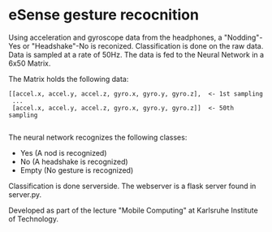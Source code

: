 # eSense gesture recocnition

Using acceleration and gyroscope data from the headphones, a "Nodding"-Yes or "Headshake"-No is reconized.
Classification is done on the raw data. Data is sampled at a rate of 50Hz.
The data is fed to the Neural Network in a 6x50 Matrix.

The Matrix holds the following data:
```
[[accel.x, accel.y, accel.z, gyro.x, gyro.y, gyro.z],  <- 1st sampling
 ...
 [accel.x, accel.y, accel.z, gyro.x, gyro.y, gyro.z]]  <- 50th sampling
 
```

The neural network recognizes the following classes:
 - Yes   (A nod is recognized)
 - No    (A headshake is recognized)
 - Empty (No gesture is recognized)

Classification is done serverside. 
The webserver is a flask server found in server.py.




Developed as part of the lecture "Mobile Computing" at Karlsruhe Institute of Technology.

